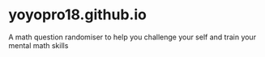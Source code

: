 # yoyopro18.github.io
A math question randomiser to help you challenge your self and train your mental math skills

